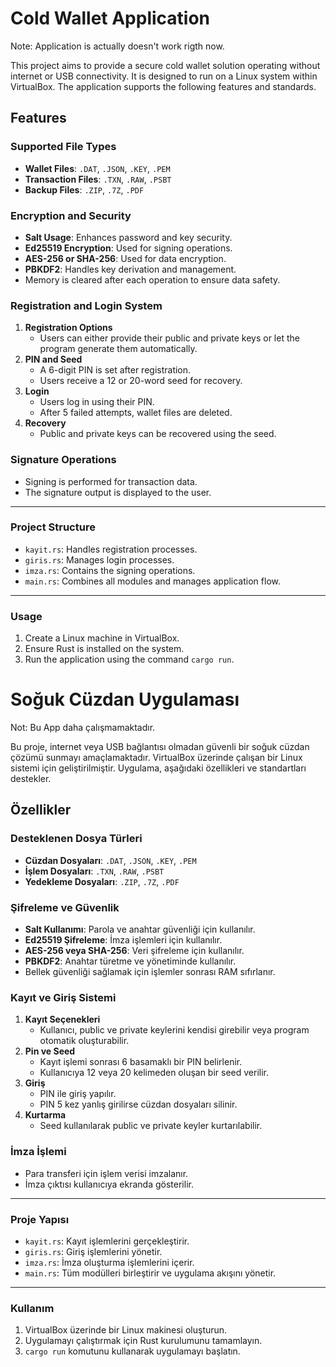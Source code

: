 # Cold Wallet Application

Note: Application is actually doesn't work rigth now.

This project aims to provide a secure cold wallet solution operating without internet or USB connectivity. It is designed to run on a Linux system within VirtualBox. The application supports the following features and standards.

## Features

### Supported File Types
- **Wallet Files**: `.DAT`, `.JSON`, `.KEY`, `.PEM`
- **Transaction Files**: `.TXN`, `.RAW`, `.PSBT`
- **Backup Files**: `.ZIP`, `.7Z`, `.PDF`

### Encryption and Security
- **Salt Usage**: Enhances password and key security.
- **Ed25519 Encryption**: Used for signing operations.
- **AES-256 or SHA-256**: Used for data encryption.
- **PBKDF2**: Handles key derivation and management.
- Memory is cleared after each operation to ensure data safety.

### Registration and Login System
1. **Registration Options**
   - Users can either provide their public and private keys or let the program generate them automatically.
2. **PIN and Seed**
   - A 6-digit PIN is set after registration.
   - Users receive a 12 or 20-word seed for recovery.
3. **Login**
   - Users log in using their PIN.
   - After 5 failed attempts, wallet files are deleted.
4. **Recovery**
   - Public and private keys can be recovered using the seed.

### Signature Operations
- Signing is performed for transaction data.
- The signature output is displayed to the user.

---

### Project Structure
- `kayit.rs`: Handles registration processes.
- `giris.rs`: Manages login processes.
- `imza.rs`: Contains the signing operations.
- `main.rs`: Combines all modules and manages application flow.

---

### Usage
1. Create a Linux machine in VirtualBox.
2. Ensure Rust is installed on the system.
3. Run the application using the command `cargo run`.


# Soğuk Cüzdan Uygulaması

Not: Bu App daha çalışmamaktadır.

Bu proje, internet veya USB bağlantısı olmadan güvenli bir soğuk cüzdan çözümü sunmayı amaçlamaktadır. VirtualBox üzerinde çalışan bir Linux sistemi için geliştirilmiştir. Uygulama, aşağıdaki özellikleri ve standartları destekler.

## Özellikler

### Desteklenen Dosya Türleri
- **Cüzdan Dosyaları**: `.DAT`, `.JSON`, `.KEY`, `.PEM`
- **İşlem Dosyaları**: `.TXN`, `.RAW`, `.PSBT`
- **Yedekleme Dosyaları**: `.ZIP`, `.7Z`, `.PDF`

### Şifreleme ve Güvenlik
- **Salt Kullanımı**: Parola ve anahtar güvenliği için kullanılır.
- **Ed25519 Şifreleme**: İmza işlemleri için kullanılır.
- **AES-256 veya SHA-256**: Veri şifreleme için kullanılır.
- **PBKDF2**: Anahtar türetme ve yönetiminde kullanılır.
- Bellek güvenliği sağlamak için işlemler sonrası RAM sıfırlanır.

### Kayıt ve Giriş Sistemi
1. **Kayıt Seçenekleri**
   - Kullanıcı, public ve private keylerini kendisi girebilir veya program otomatik oluşturabilir.
2. **Pin ve Seed**
   - Kayıt işlemi sonrası 6 basamaklı bir PIN belirlenir.
   - Kullanıcıya 12 veya 20 kelimeden oluşan bir seed verilir.
3. **Giriş**
   - PIN ile giriş yapılır.
   - PIN 5 kez yanlış girilirse cüzdan dosyaları silinir.
4. **Kurtarma**
   - Seed kullanılarak public ve private keyler kurtarılabilir.

### İmza İşlemi
- Para transferi için işlem verisi imzalanır.
- İmza çıktısı kullanıcıya ekranda gösterilir.

---

### Proje Yapısı
- `kayit.rs`: Kayıt işlemlerini gerçekleştirir.
- `giris.rs`: Giriş işlemlerini yönetir.
- `imza.rs`: İmza oluşturma işlemlerini içerir.
- `main.rs`: Tüm modülleri birleştirir ve uygulama akışını yönetir.

---

### Kullanım
1. VirtualBox üzerinde bir Linux makinesi oluşturun.
2. Uygulamayı çalıştırmak için Rust kurulumunu tamamlayın.
3. `cargo run` komutunu kullanarak uygulamayı başlatın.
